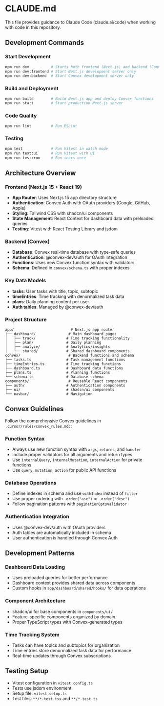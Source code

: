 # CLAUDE.md

This file provides guidance to Claude Code (claude.ai/code) when working with code in this repository.

## Development Commands

### Start Development
```bash
npm run dev          # Starts both frontend (Next.js) and backend (Convex) in parallel
npm run dev:frontend # Start Next.js development server only
npm run dev:backend  # Start Convex development server only
```

### Build and Deployment
```bash
npm run build        # Build Next.js app and deploy Convex functions
npm run start        # Start production Next.js server
```

### Code Quality
```bash
npm run lint         # Run ESLint
```

### Testing
```bash
npm test             # Run Vitest in watch mode
npm run test:ui      # Run Vitest with UI
npm run test:run     # Run tests once
```

## Architecture Overview

### Frontend (Next.js 15 + React 19)
- **App Router**: Uses Next.js 15 app directory structure
- **Authentication**: Convex Auth with OAuth providers (Google, GitHub, Apple)
- **Styling**: Tailwind CSS with shadcn/ui components
- **State Management**: React Context for dashboard data with preloaded queries
- **Testing**: Vitest with React Testing Library and jsdom

### Backend (Convex)
- **Database**: Convex real-time database with type-safe queries
- **Authentication**: @convex-dev/auth for OAuth integration
- **Functions**: Uses new Convex function syntax with validators
- **Schema**: Defined in `convex/schema.ts` with proper indexes

### Key Data Models
- **tasks**: User tasks with title, topic, subtopic
- **timeEntries**: Time tracking with denormalized task data
- **plans**: Daily planning content per user
- **Auth tables**: Managed by @convex-dev/auth

### Project Structure
```
app/                          # Next.js app router
├── dashboard/               # Main dashboard pages
│   ├── track/              # Time tracking functionality
│   ├── plan/               # Daily planning
│   ├── analyze/            # Analytics/insights
│   └── shared/             # Shared dashboard components
convex/                      # Backend functions and schema
├── tasks.ts                # Task management functions
├── timeEntries.ts          # Time tracking functions
├── dashboard.ts            # Dashboard data functions
├── plans.ts                # Planning functions
└── schema.ts               # Database schema
components/                  # Reusable React components
├── auth/                   # Authentication components
├── ui/                     # shadcn/ui components
└── navbar/                 # Navigation
```

## Convex Guidelines

Follow the comprehensive Convex guidelines in `.cursor/rules/convex_rules.mdc`:

### Function Syntax
- Always use new function syntax with `args`, `returns`, and `handler`
- Include proper validators for all arguments and return types
- Use `internalQuery`, `internalMutation`, `internalAction` for private functions
- Use `query`, `mutation`, `action` for public API functions

### Database Operations
- Define indexes in schema and use `withIndex` instead of `filter`
- Use proper ordering with `.order("asc")` or `.order("desc")`
- Follow pagination patterns with `paginationOptsValidator`

### Authentication Integration
- Uses @convex-dev/auth with OAuth providers
- Auth tables are automatically included in schema
- User authentication is handled through Convex Auth

## Development Patterns

### Dashboard Data Loading
- Uses preloaded queries for better performance
- Dashboard context provides shared data across components
- Custom hooks in `app/dashboard/shared/hooks/` for data operations

### Component Architecture
- shadcn/ui for base components in `components/ui/`
- Feature-specific components organized by domain
- Proper TypeScript types with Convex-generated types

### Time Tracking System
- Tasks can have topics and subtopics for organization
- Time entries store denormalized task data for performance
- Real-time updates through Convex subscriptions

## Testing Setup
- Vitest configuration in `vitest.config.ts`
- Tests use jsdom environment
- Setup file: `vitest.setup.ts`
- Test files: `**/*.test.tsx` and `**/*.test.ts`